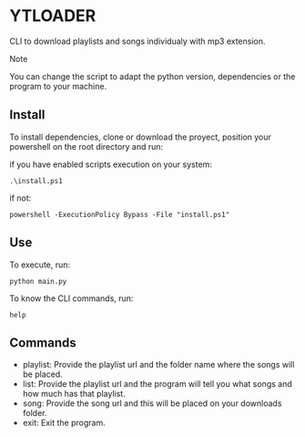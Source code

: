 # YTLOADER

CLI to download playlists and songs individualy with mp3 extension.

> [!NOTE]
> You can change the script to adapt the python version, dependencies or the program to your machine.

## Install
To install dependencies, clone or download the proyect, position your powershell on the root directory and run:

if you have enabled scripts execution on your system:

`.\install.ps1`

if not:

`powershell -ExecutionPolicy Bypass -File "install.ps1"`


## Use
To execute, run:

`python main.py`

To know the CLI commands, run:

`help`

## Commands

- playlist: Provide the playlist url and the folder name where the songs will be placed.
- list: Provide the playlist url and the program will tell you what songs and how much has that playlist.
- song: Provide the song url and this will be placed on your downloads folder.
- exit: Exit the program.

